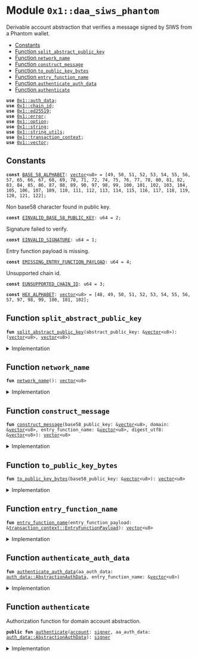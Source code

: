 
<a id="0x1_daa_siws_phantom"></a>

# Module `0x1::daa_siws_phantom`

Derivable account abstraction that verifies a message signed by
SIWS from a Phantom wallet.


-  [Constants](#@Constants_0)
-  [Function `split_abstract_public_key`](#0x1_daa_siws_phantom_split_abstract_public_key)
-  [Function `network_name`](#0x1_daa_siws_phantom_network_name)
-  [Function `construct_message`](#0x1_daa_siws_phantom_construct_message)
-  [Function `to_public_key_bytes`](#0x1_daa_siws_phantom_to_public_key_bytes)
-  [Function `entry_function_name`](#0x1_daa_siws_phantom_entry_function_name)
-  [Function `authenticate_auth_data`](#0x1_daa_siws_phantom_authenticate_auth_data)
-  [Function `authenticate`](#0x1_daa_siws_phantom_authenticate)


<pre><code><b>use</b> <a href="auth_data.md#0x1_auth_data">0x1::auth_data</a>;
<b>use</b> <a href="chain_id.md#0x1_chain_id">0x1::chain_id</a>;
<b>use</b> <a href="../../aptos-stdlib/doc/ed25519.md#0x1_ed25519">0x1::ed25519</a>;
<b>use</b> <a href="../../aptos-stdlib/../move-stdlib/doc/error.md#0x1_error">0x1::error</a>;
<b>use</b> <a href="../../aptos-stdlib/../move-stdlib/doc/option.md#0x1_option">0x1::option</a>;
<b>use</b> <a href="../../aptos-stdlib/../move-stdlib/doc/string.md#0x1_string">0x1::string</a>;
<b>use</b> <a href="../../aptos-stdlib/doc/string_utils.md#0x1_string_utils">0x1::string_utils</a>;
<b>use</b> <a href="transaction_context.md#0x1_transaction_context">0x1::transaction_context</a>;
<b>use</b> <a href="../../aptos-stdlib/../move-stdlib/doc/vector.md#0x1_vector">0x1::vector</a>;
</code></pre>



<a id="@Constants_0"></a>

## Constants


<a id="0x1_daa_siws_phantom_BASE_58_ALPHABET"></a>



<pre><code><b>const</b> <a href="daa_siws_phantom.md#0x1_daa_siws_phantom_BASE_58_ALPHABET">BASE_58_ALPHABET</a>: <a href="../../aptos-stdlib/../move-stdlib/doc/vector.md#0x1_vector">vector</a>&lt;u8&gt; = [49, 50, 51, 52, 53, 54, 55, 56, 57, 65, 66, 67, 68, 69, 70, 71, 72, 74, 75, 76, 77, 78, 80, 81, 82, 83, 84, 85, 86, 87, 88, 89, 90, 97, 98, 99, 100, 101, 102, 103, 104, 105, 106, 107, 109, 110, 111, 112, 113, 114, 115, 116, 117, 118, 119, 120, 121, 122];
</code></pre>



<a id="0x1_daa_siws_phantom_EINVALID_BASE_58_PUBLIC_KEY"></a>

Non base58 character found in public key.


<pre><code><b>const</b> <a href="daa_siws_phantom.md#0x1_daa_siws_phantom_EINVALID_BASE_58_PUBLIC_KEY">EINVALID_BASE_58_PUBLIC_KEY</a>: u64 = 2;
</code></pre>



<a id="0x1_daa_siws_phantom_EINVALID_SIGNATURE"></a>

Signature failed to verify.


<pre><code><b>const</b> <a href="daa_siws_phantom.md#0x1_daa_siws_phantom_EINVALID_SIGNATURE">EINVALID_SIGNATURE</a>: u64 = 1;
</code></pre>



<a id="0x1_daa_siws_phantom_EMISSING_ENTRY_FUNCTION_PAYLOAD"></a>

Entry function payload is missing.


<pre><code><b>const</b> <a href="daa_siws_phantom.md#0x1_daa_siws_phantom_EMISSING_ENTRY_FUNCTION_PAYLOAD">EMISSING_ENTRY_FUNCTION_PAYLOAD</a>: u64 = 4;
</code></pre>



<a id="0x1_daa_siws_phantom_EUNSUPPORTED_CHAIN_ID"></a>

Unsupported chain id.


<pre><code><b>const</b> <a href="daa_siws_phantom.md#0x1_daa_siws_phantom_EUNSUPPORTED_CHAIN_ID">EUNSUPPORTED_CHAIN_ID</a>: u64 = 3;
</code></pre>



<a id="0x1_daa_siws_phantom_HEX_ALPHABET"></a>



<pre><code><b>const</b> <a href="daa_siws_phantom.md#0x1_daa_siws_phantom_HEX_ALPHABET">HEX_ALPHABET</a>: <a href="../../aptos-stdlib/../move-stdlib/doc/vector.md#0x1_vector">vector</a>&lt;u8&gt; = [48, 49, 50, 51, 52, 53, 54, 55, 56, 57, 97, 98, 99, 100, 101, 102];
</code></pre>



<a id="0x1_daa_siws_phantom_split_abstract_public_key"></a>

## Function `split_abstract_public_key`



<pre><code><b>fun</b> <a href="daa_siws_phantom.md#0x1_daa_siws_phantom_split_abstract_public_key">split_abstract_public_key</a>(abstract_public_key: &<a href="../../aptos-stdlib/../move-stdlib/doc/vector.md#0x1_vector">vector</a>&lt;u8&gt;): (<a href="../../aptos-stdlib/../move-stdlib/doc/vector.md#0x1_vector">vector</a>&lt;u8&gt;, <a href="../../aptos-stdlib/../move-stdlib/doc/vector.md#0x1_vector">vector</a>&lt;u8&gt;)
</code></pre>



<details>
<summary>Implementation</summary>


<pre><code><b>fun</b> <a href="daa_siws_phantom.md#0x1_daa_siws_phantom_split_abstract_public_key">split_abstract_public_key</a>(abstract_public_key: &<a href="../../aptos-stdlib/../move-stdlib/doc/vector.md#0x1_vector">vector</a>&lt;u8&gt;): (<a href="../../aptos-stdlib/../move-stdlib/doc/vector.md#0x1_vector">vector</a>&lt;u8&gt;, <a href="../../aptos-stdlib/../move-stdlib/doc/vector.md#0x1_vector">vector</a>&lt;u8&gt;) {
    // First 44 bytes are the base58 utf8 encoded <b>public</b> key
    <b>let</b> base58_public_key = abstract_public_key.slice(0, 44);
    <b>let</b> domain = abstract_public_key.slice(44, abstract_public_key.length());
    (base58_public_key, domain)
}
</code></pre>



</details>

<a id="0x1_daa_siws_phantom_network_name"></a>

## Function `network_name`



<pre><code><b>fun</b> <a href="daa_siws_phantom.md#0x1_daa_siws_phantom_network_name">network_name</a>(): <a href="../../aptos-stdlib/../move-stdlib/doc/vector.md#0x1_vector">vector</a>&lt;u8&gt;
</code></pre>



<details>
<summary>Implementation</summary>


<pre><code><b>fun</b> <a href="daa_siws_phantom.md#0x1_daa_siws_phantom_network_name">network_name</a>(): <a href="../../aptos-stdlib/../move-stdlib/doc/vector.md#0x1_vector">vector</a>&lt;u8&gt; {
    <b>let</b> <a href="chain_id.md#0x1_chain_id">chain_id</a> = <a href="chain_id.md#0x1_chain_id_get">chain_id::get</a>();
    <b>if</b> (<a href="chain_id.md#0x1_chain_id">chain_id</a> == 1) {
        b"mainnet"
    } <b>else</b> <b>if</b> (<a href="chain_id.md#0x1_chain_id">chain_id</a> == 2) {
        b"testnet"
    } <b>else</b> <b>if</b> (<a href="chain_id.md#0x1_chain_id">chain_id</a> == 3) {
        b"devnet"
    } <b>else</b> <b>if</b> (<a href="chain_id.md#0x1_chain_id">chain_id</a> == 4) {
        b"<b>local</b>"
    } <b>else</b> {
        <b>abort</b>(<a href="daa_siws_phantom.md#0x1_daa_siws_phantom_EUNSUPPORTED_CHAIN_ID">EUNSUPPORTED_CHAIN_ID</a>)
    }
}
</code></pre>



</details>

<a id="0x1_daa_siws_phantom_construct_message"></a>

## Function `construct_message`



<pre><code><b>fun</b> <a href="daa_siws_phantom.md#0x1_daa_siws_phantom_construct_message">construct_message</a>(base58_public_key: &<a href="../../aptos-stdlib/../move-stdlib/doc/vector.md#0x1_vector">vector</a>&lt;u8&gt;, domain: &<a href="../../aptos-stdlib/../move-stdlib/doc/vector.md#0x1_vector">vector</a>&lt;u8&gt;, entry_function_name: &<a href="../../aptos-stdlib/../move-stdlib/doc/vector.md#0x1_vector">vector</a>&lt;u8&gt;, digest_utf8: &<a href="../../aptos-stdlib/../move-stdlib/doc/vector.md#0x1_vector">vector</a>&lt;u8&gt;): <a href="../../aptos-stdlib/../move-stdlib/doc/vector.md#0x1_vector">vector</a>&lt;u8&gt;
</code></pre>



<details>
<summary>Implementation</summary>


<pre><code><b>fun</b> <a href="daa_siws_phantom.md#0x1_daa_siws_phantom_construct_message">construct_message</a>(
    base58_public_key: &<a href="../../aptos-stdlib/../move-stdlib/doc/vector.md#0x1_vector">vector</a>&lt;u8&gt;,
    domain: &<a href="../../aptos-stdlib/../move-stdlib/doc/vector.md#0x1_vector">vector</a>&lt;u8&gt;,
    entry_function_name: &<a href="../../aptos-stdlib/../move-stdlib/doc/vector.md#0x1_vector">vector</a>&lt;u8&gt;,
    digest_utf8: &<a href="../../aptos-stdlib/../move-stdlib/doc/vector.md#0x1_vector">vector</a>&lt;u8&gt;,
): <a href="../../aptos-stdlib/../move-stdlib/doc/vector.md#0x1_vector">vector</a>&lt;u8&gt; {
    <b>let</b> message = &<b>mut</b> <a href="../../aptos-stdlib/../move-stdlib/doc/vector.md#0x1_vector">vector</a>[];
    message.append(*domain);
    message.append(b" wants you <b>to</b> sign in <b>with</b> your Solana <a href="account.md#0x1_account">account</a>:\n");
    message.append(*base58_public_key);
    message.append(b"\n\nTo execute transaction ");
    message.append(*entry_function_name);
    message.append(b" on Aptos blockchain (");
    message.append(<a href="daa_siws_phantom.md#0x1_daa_siws_phantom_network_name">network_name</a>());
    message.append(b").");
    message.append(b"\n\nNonce: ");
    message.append(*digest_utf8);
    *message
}
</code></pre>



</details>

<a id="0x1_daa_siws_phantom_to_public_key_bytes"></a>

## Function `to_public_key_bytes`



<pre><code><b>fun</b> <a href="daa_siws_phantom.md#0x1_daa_siws_phantom_to_public_key_bytes">to_public_key_bytes</a>(base58_public_key: &<a href="../../aptos-stdlib/../move-stdlib/doc/vector.md#0x1_vector">vector</a>&lt;u8&gt;): <a href="../../aptos-stdlib/../move-stdlib/doc/vector.md#0x1_vector">vector</a>&lt;u8&gt;
</code></pre>



<details>
<summary>Implementation</summary>


<pre><code><b>fun</b> <a href="daa_siws_phantom.md#0x1_daa_siws_phantom_to_public_key_bytes">to_public_key_bytes</a>(base58_public_key: &<a href="../../aptos-stdlib/../move-stdlib/doc/vector.md#0x1_vector">vector</a>&lt;u8&gt;): <a href="../../aptos-stdlib/../move-stdlib/doc/vector.md#0x1_vector">vector</a>&lt;u8&gt; {
    <b>let</b> bytes = <a href="../../aptos-stdlib/../move-stdlib/doc/vector.md#0x1_vector">vector</a>[0u8];
    <b>let</b> base = 58u16;  // Using u16 <b>to</b> handle multiplication without overflow

    <b>let</b> i = 0;
    <b>while</b> (i &lt; <a href="../../aptos-stdlib/../move-stdlib/doc/vector.md#0x1_vector_length">vector::length</a>(base58_public_key)) {
        <b>let</b> char = *<a href="../../aptos-stdlib/../move-stdlib/doc/vector.md#0x1_vector_borrow">vector::borrow</a>(base58_public_key, i);
        <b>let</b> (found, char_index) = <a href="../../aptos-stdlib/../move-stdlib/doc/vector.md#0x1_vector_index_of">vector::index_of</a>(&<a href="daa_siws_phantom.md#0x1_daa_siws_phantom_BASE_58_ALPHABET">BASE_58_ALPHABET</a>, &char);
        <b>assert</b>!(found, <a href="../../aptos-stdlib/../move-stdlib/doc/error.md#0x1_error_invalid_argument">error::invalid_argument</a>(<a href="daa_siws_phantom.md#0x1_daa_siws_phantom_EINVALID_BASE_58_PUBLIC_KEY">EINVALID_BASE_58_PUBLIC_KEY</a>));

        <b>let</b> mut_bytes = &<b>mut</b> bytes;
        <b>let</b> j = 0;
        <b>let</b> carry = (char_index <b>as</b> u16);

        // For each existing byte, multiply by 58 and add carry
        <b>while</b> (j &lt; <a href="../../aptos-stdlib/../move-stdlib/doc/vector.md#0x1_vector_length">vector::length</a>(mut_bytes)) {
            <b>let</b> current = (*<a href="../../aptos-stdlib/../move-stdlib/doc/vector.md#0x1_vector_borrow">vector::borrow</a>(mut_bytes, j) <b>as</b> u16);
            <b>let</b> new_carry = current * base + carry;
            *<a href="../../aptos-stdlib/../move-stdlib/doc/vector.md#0x1_vector_borrow_mut">vector::borrow_mut</a>(mut_bytes, j) = ((new_carry & 0xff) <b>as</b> u8);
            carry = new_carry &gt;&gt; 8;
            j = j + 1;
        };

        // Add <a href="../../aptos-stdlib/doc/any.md#0x1_any">any</a> remaining carry <b>as</b> new bytes
        <b>while</b> (carry &gt; 0) {
            <a href="../../aptos-stdlib/../move-stdlib/doc/vector.md#0x1_vector_push_back">vector::push_back</a>(mut_bytes, ((carry & 0xff) <b>as</b> u8));
            carry = carry &gt;&gt; 8;
        };

        i = i + 1;
    };

    // Handle leading zeros (1's in Base58)
    <b>let</b> i = 0;
    <b>while</b> (i &lt; <a href="../../aptos-stdlib/../move-stdlib/doc/vector.md#0x1_vector_length">vector::length</a>(base58_public_key) && *<a href="../../aptos-stdlib/../move-stdlib/doc/vector.md#0x1_vector_borrow">vector::borrow</a>(base58_public_key, i) == 49) { // '1' is 49 in ASCII
        <a href="../../aptos-stdlib/../move-stdlib/doc/vector.md#0x1_vector_push_back">vector::push_back</a>(&<b>mut</b> bytes, 0);
        i = i + 1;
    };

    <a href="../../aptos-stdlib/../move-stdlib/doc/vector.md#0x1_vector_reverse">vector::reverse</a>(&<b>mut</b> bytes);
    bytes
}
</code></pre>



</details>

<a id="0x1_daa_siws_phantom_entry_function_name"></a>

## Function `entry_function_name`



<pre><code><b>fun</b> <a href="daa_siws_phantom.md#0x1_daa_siws_phantom_entry_function_name">entry_function_name</a>(entry_function_payload: &<a href="transaction_context.md#0x1_transaction_context_EntryFunctionPayload">transaction_context::EntryFunctionPayload</a>): <a href="../../aptos-stdlib/../move-stdlib/doc/vector.md#0x1_vector">vector</a>&lt;u8&gt;
</code></pre>



<details>
<summary>Implementation</summary>


<pre><code><b>fun</b> <a href="daa_siws_phantom.md#0x1_daa_siws_phantom_entry_function_name">entry_function_name</a>(entry_function_payload: &EntryFunctionPayload): <a href="../../aptos-stdlib/../move-stdlib/doc/vector.md#0x1_vector">vector</a>&lt;u8&gt; {
    <b>let</b> entry_function_name = &<b>mut</b> <a href="../../aptos-stdlib/../move-stdlib/doc/vector.md#0x1_vector">vector</a>[];
    <b>let</b> addr_str = <a href="../../aptos-stdlib/doc/string_utils.md#0x1_string_utils_to_string">string_utils::to_string</a>(
        &<a href="transaction_context.md#0x1_transaction_context_account_address">transaction_context::account_address</a>(entry_function_payload)
    ).bytes();
    // .slice(1) <b>to</b> remove the leading '@' char
    entry_function_name.append(addr_str.slice(1, addr_str.length()));
    entry_function_name.append(b"::");
    entry_function_name.append(
        *<a href="transaction_context.md#0x1_transaction_context_module_name">transaction_context::module_name</a>(entry_function_payload).bytes()
    );
    entry_function_name.append(b"::");
    entry_function_name.append(
        *<a href="transaction_context.md#0x1_transaction_context_function_name">transaction_context::function_name</a>(entry_function_payload).bytes()
    );
    *entry_function_name
}
</code></pre>



</details>

<a id="0x1_daa_siws_phantom_authenticate_auth_data"></a>

## Function `authenticate_auth_data`



<pre><code><b>fun</b> <a href="daa_siws_phantom.md#0x1_daa_siws_phantom_authenticate_auth_data">authenticate_auth_data</a>(aa_auth_data: <a href="auth_data.md#0x1_auth_data_AbstractionAuthData">auth_data::AbstractionAuthData</a>, entry_function_name: &<a href="../../aptos-stdlib/../move-stdlib/doc/vector.md#0x1_vector">vector</a>&lt;u8&gt;)
</code></pre>



<details>
<summary>Implementation</summary>


<pre><code><b>fun</b> <a href="daa_siws_phantom.md#0x1_daa_siws_phantom_authenticate_auth_data">authenticate_auth_data</a>(
    aa_auth_data: AbstractionAuthData,
    entry_function_name: &<a href="../../aptos-stdlib/../move-stdlib/doc/vector.md#0x1_vector">vector</a>&lt;u8&gt;
) {
    <b>let</b> abstract_public_key = aa_auth_data.derivable_abstract_public_key();
    <b>let</b> (base58_public_key, domain) = <a href="daa_siws_phantom.md#0x1_daa_siws_phantom_split_abstract_public_key">split_abstract_public_key</a>(abstract_public_key);
    <b>let</b> digest_utf8 = <a href="../../aptos-stdlib/doc/string_utils.md#0x1_string_utils_to_string">string_utils::to_string</a>(aa_auth_data.digest()).bytes();
    <b>let</b> message = <a href="daa_siws_phantom.md#0x1_daa_siws_phantom_construct_message">construct_message</a>(&base58_public_key, &domain, entry_function_name, digest_utf8);

    <b>let</b> public_key_bytes = <a href="daa_siws_phantom.md#0x1_daa_siws_phantom_to_public_key_bytes">to_public_key_bytes</a>(&base58_public_key);
    <b>let</b> public_key = new_unvalidated_public_key_from_bytes(public_key_bytes);
    <b>let</b> signature = new_signature_from_bytes(*aa_auth_data.derivable_abstract_signature());
    <b>assert</b>!(
        <a href="../../aptos-stdlib/doc/ed25519.md#0x1_ed25519_signature_verify_strict">ed25519::signature_verify_strict</a>(
            &signature,
            &public_key,
            message,
        ),
        <a href="../../aptos-stdlib/../move-stdlib/doc/error.md#0x1_error_permission_denied">error::permission_denied</a>(<a href="daa_siws_phantom.md#0x1_daa_siws_phantom_EINVALID_SIGNATURE">EINVALID_SIGNATURE</a>)
    );
}
</code></pre>



</details>

<a id="0x1_daa_siws_phantom_authenticate"></a>

## Function `authenticate`

Authorization function for domain account abstraction.


<pre><code><b>public</b> <b>fun</b> <a href="daa_siws_phantom.md#0x1_daa_siws_phantom_authenticate">authenticate</a>(<a href="account.md#0x1_account">account</a>: <a href="../../aptos-stdlib/../move-stdlib/doc/signer.md#0x1_signer">signer</a>, aa_auth_data: <a href="auth_data.md#0x1_auth_data_AbstractionAuthData">auth_data::AbstractionAuthData</a>): <a href="../../aptos-stdlib/../move-stdlib/doc/signer.md#0x1_signer">signer</a>
</code></pre>



<details>
<summary>Implementation</summary>


<pre><code><b>public</b> <b>fun</b> <a href="daa_siws_phantom.md#0x1_daa_siws_phantom_authenticate">authenticate</a>(<a href="account.md#0x1_account">account</a>: <a href="../../aptos-stdlib/../move-stdlib/doc/signer.md#0x1_signer">signer</a>, aa_auth_data: AbstractionAuthData): <a href="../../aptos-stdlib/../move-stdlib/doc/signer.md#0x1_signer">signer</a> {
    <b>let</b> maybe_entry_function_payload = <a href="transaction_context.md#0x1_transaction_context_entry_function_payload">transaction_context::entry_function_payload</a>();
    <b>if</b> (maybe_entry_function_payload.is_some()) {
        <b>let</b> entry_function_payload = maybe_entry_function_payload.destroy_some();
        <b>let</b> entry_function_name = <a href="daa_siws_phantom.md#0x1_daa_siws_phantom_entry_function_name">entry_function_name</a>(&entry_function_payload);
        <a href="daa_siws_phantom.md#0x1_daa_siws_phantom_authenticate_auth_data">authenticate_auth_data</a>(aa_auth_data, &entry_function_name);
        <a href="account.md#0x1_account">account</a>
    } <b>else</b> {
        <b>abort</b>(<a href="daa_siws_phantom.md#0x1_daa_siws_phantom_EMISSING_ENTRY_FUNCTION_PAYLOAD">EMISSING_ENTRY_FUNCTION_PAYLOAD</a>)
    }
}
</code></pre>



</details>


[move-book]: https://aptos.dev/move/book/SUMMARY
